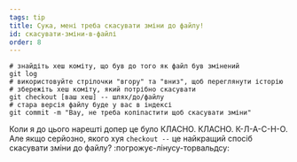```yaml
---
tags: tip
title: Сука, мені треба скасувати зміни до файлу!
id: скасувати-зміни-в-файлі
order: 8
---
```


```git
# знайдіть хеш коміту, що був до того як файл був змінений
git log
# використовуйте стрілочки "вгору" та "вниз", щоб переглянути історію
# збережіть хеш коміту, який потрібно скасувати
git checkout [ваш хеш] -- шлях/до/файлу
# стара версія файлу буде у вас в індексі
git commit -m "Вау, не треба копіпастити щоб скасувати зміни"
```

Коли я до цього нарешті допер це було КЛАСНО. КЛАСНО. К-Л-А-С-Н-О. Але якщо серйозно, якого хуя `checkout --` це найкращий спосіб скасувати зміни до файлу? :погрожує-лінусу-торвальдсу: